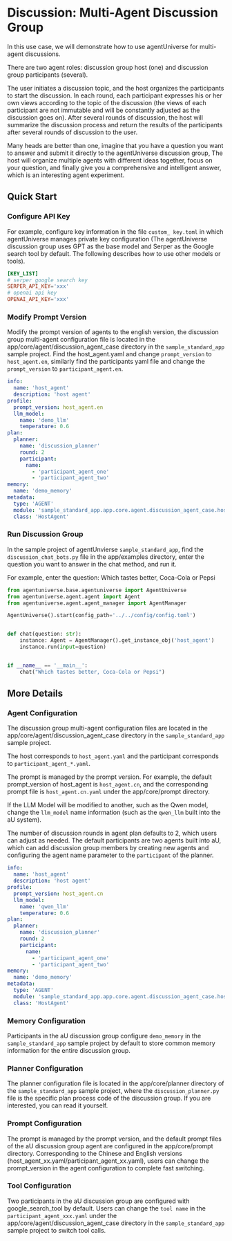 # Discussion: Multi-Agent Discussion Group
In this use case, we will demonstrate how to use agentUniverse for multi-agent discussions.

There are two agent roles: discussion group host (one) and discussion group participants (several).

The user initiates a discussion topic, and the host organizes the participants to start the discussion. In each round, each participant expresses his or her own views according to the topic of the discussion (the views of each participant are not immutable and will be constantly adjusted as the discussion goes on). After several rounds of discussion, the host will summarize the discussion process and return the results of the participants after several rounds of discussion to the user.

Many heads are better than one, imagine that you have a question you want to answer and submit it directly to the agentUniverse discussion group, The host will organize multiple agents with different ideas together, focus on your question, and finally give you a comprehensive and intelligent answer, which is an interesting agent experiment.

## Quick Start
### Configure API Key
For example, configure key information in the file `custom_ key.toml` in which agentUniverse manages private key configuration (The agentUniverse discussion group uses GPT as the base model and Serper as the Google search tool by default. The following describes how to use other models or tools).
```toml
[KEY_LIST]
# serper google search key
SERPER_API_KEY='xxx'
# openai api key
OPENAI_API_KEY='xxx'
```
### Modify Prompt Version
Modify the prompt version of agents to the english version, the discussion group multi-agent configuration file is located in the app/core/agent/discussion_agent_case directory in the `sample_standard_app` sample project. Find the host_agent.yaml and change `prompt_version` to `host_agent.en`, similarly find the participants yaml file and change the `prompt_version` to `participant_agent.en`.

```yaml
info:
  name: 'host_agent'
  description: 'host agent'
profile:
  prompt_version: host_agent.en
  llm_model:
    name: 'demo_llm'
    temperature: 0.6
plan:
  planner:
    name: 'discussion_planner'
    round: 2
    participant:
      name:
        - 'participant_agent_one'
        - 'participant_agent_two'
memory:
  name: 'demo_memory'
metadata:
  type: 'AGENT'
  module: 'sample_standard_app.app.core.agent.discussion_agent_case.host_agent'
  class: 'HostAgent'
```


### Run Discussion Group
In the sample project of agentUnvierse `sample_standard_app`, find the `discussion_chat_bots.py` file in the app/examples directory, enter the question you want to answer in the chat method, and run it.

For example, enter the question: Which tastes better, Coca-Cola or Pepsi
```python
from agentuniverse.base.agentuniverse import AgentUniverse
from agentuniverse.agent.agent import Agent
from agentuniverse.agent.agent_manager import AgentManager

AgentUniverse().start(config_path='../../config/config.toml')


def chat(question: str):
    instance: Agent = AgentManager().get_instance_obj('host_agent')
    instance.run(input=question)


if __name__ == '__main__':
    chat("Which tastes better, Coca-Cola or Pepsi")
```

## More Details
### Agent Configuration
The discussion group multi-agent configuration files are located in the app/core/agent/discussion_agent_case directory in the `sample_standard_app` sample project.

The host corresponds to `host_agent.yaml` and the participant corresponds to `participant_agent_*.yaml`.


The prompt is managed by the prompt version. For example, the default prompt_version of host_agent is `host_agent.cn`, and the corresponding prompt file is `host_agent.cn.yaml` under the app/core/prompt directory.

If the LLM Model will be modified to another, such as the Qwen model, change the `llm_model` name information (such as the `qwen_llm` built into the aU system).

The number of discussion rounds in agent plan defaults to 2, which users can adjust as needed. The default participants are two agents built into aU, which can add discussion group members by creating new agents and configuring the agent name parameter to the `participant` of the planner.

```yaml
info:
  name: 'host_agent'
  description: 'host agent'
profile:
  prompt_version: host_agent.cn
  llm_model:
    name: 'qwen_llm'
    temperature: 0.6
plan:
  planner:
    name: 'discussion_planner'
    round: 2
    participant:
      name:
        - 'participant_agent_one'
        - 'participant_agent_two'
memory:
  name: 'demo_memory'
metadata:
  type: 'AGENT'
  module: 'sample_standard_app.app.core.agent.discussion_agent_case.host_agent'
  class: 'HostAgent'
```

### Memory Configuration
Participants in the aU discussion group configure `demo_memory` in the `sample_standard_app` sample project by default to store common memory information for the entire discussion group.

### Planner Configuration
The planner configuration file is located in the app/core/planner directory of the `sample_standard_app` sample project, where the `discussion_planner.py` file is the specific plan process code of the discussion group. If you are interested, you can read it yourself.

### Prompt Configuration
The prompt is managed by the prompt version, and the default prompt files of the aU discussion group agent are configured in the app/core/prompt directory. Corresponding to the Chinese and English versions (host_agent_xx.yaml/participant_agent_xx.yaml), users can change the prompt_version in the agent configuration to complete fast switching.

### Tool Configuration
Two participants in the aU discussion group are configured with google_search_tool by default. Users can change the `tool name` in the `participant_agent_xxx.yaml` under the app/core/agent/discussion_agent_case directory in the `sample_standard_app` sample project to switch tool calls.

